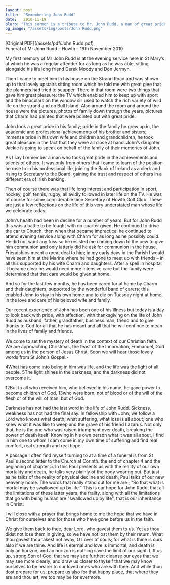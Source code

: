 ```yaml
---
layout: post
title:  "Remembering John Rudd"
date:   2010-11-19
blurb: "This sermon is a tribute to Mr. John Rudd, a man of great pride in his family and achievements. Despite his declining health, he fought bravely and continued to attend church services. He was a man of great interest in sports and held a significant position in his professional life. His life is celebrated with affection and thanksgiving."
og_image: "/assets/img/posts/John Rudd.png"
---
```

[Original PDF](/assets/pdf/John Rudd.pdf)    
Funeral of Mr John Rudd – Howth – 19th November 2010

My first memory of Mr John Rudd is at the evening service here in St Mary’s at which he was a regular attender for as long as he was able, sitting alongside his life long friend Derek Moody and Don Jermyn.

Then I came to meet him in his house on the Strand Road and was shown up to that lovely upstairs sitting room which he told me with great glee that the planners had tried to scupper. There in that room were two things that gave him great pleasure: the TV which enabled him to keep up with sport and the binoculars on the window sill used to watch the rich variety of wild life on the strand and on Bull Island. Also around the room and around the house were the pictures, photos of family down through the years, pictures that Charm had painted that were pointed out with great pride.

John took a great pride in his family; pride in the family he grew up in, the academic and professional achievements of his brother and sisters; immense pride in his own wife and children and grandchildren, he took great pleasure in the fact that they were all close at hand. John’s daughter Jackie is going to speak on behalf of the family of their memories of John.

As I say I remember a man who took great pride in the achievements and talents of others. It was only from others that I came to learn of the position he rose to in his professional life, joining the Bank of Ireland as a clerk and rising to Secretary to the Board, gaining the trust and respect of others in a different era of Irish banking.

Then of course there was that life long interest and participation in sport, hockey, golf, tennis, rugby, all avidly followed in later life on the TV. He was of course for some considerable time Secretary of Howth Golf Club. These are just a few reflections on the life of this very understated man whose life we celebrate today.

John’s health had been in decline for a number of years. But for John Rudd this was a battle to be fought with no quarter given. He continued to drive the car to Church, then when that became impractical he continued to attend evening service along with Charm for as long as he possibly could. He did not want any fuss so he resisted me coming down to the pew to give him communion and only latterly did he ask for communion in the house. Friendships meant a great deal to him; in my early days in the Parish I would have seen him at the Marine where he had gone to meet up with friends – in all this supported by his wife Charm and daughters. After a spell in hospital it became clear he would need more intensive care but the family were determined that that care would be given at home.

And so for the last few months, he has been cared for at home by Charm and their daughters, supported by the wonderful band of carers; this enabled John to stay in his own home and to die on Tuesday night at home, in the love and care of his beloved wife and family.

Our recent experience of John has been one of his illness but today is a day to look back with pride, with affection, with thanksgiving on the life of John Rudd as husband, father, grandfather, business man, friend and to give thanks to God for all that he has meant and all that he will continue to mean in the lives of family and friends.

We come to set the mystery of death in the context of our Christian faith. We are approaching Christmas, the feast of the Incarnation, Emmanuel, God among us in the person of Jesus Christ. Soon we will hear those lovely words from St John’s Gospel:-

4What has come into being in him was life, and the life was the light of all people. 5The light shines in the darkness, and the darkness did not overcome it.

12But to all who received him, who believed in his name, he gave power to become children of God, 13who were born, not of blood or of the will of the flesh or of the will of man, but of God.

Darkness has not had the last word in the life of John Rudd. Sickness, weakness has not had the final say. In fellowship with John, we follow a Lord who knows what death, what suffering, what loss is all about; one who knew what it was like to weep and the grave of his friend Lazarus. Not only that, he is the one who was raised triumphant over death, breaking the power of death itself. Knowing in his own person what it was all about, I find in him one to whom I cam come in my own time of suffering and find real comfort, real strength and real hope.

A passage I often find myself turning to at a time of a funeral is from St Paul's second letter to the Church at Corinth. the end of chapter 4 and the beginning of chapter 5. In this Paul presents us with the reality of our own mortality and death, he talks very plainly of the body wearing out. But just as he talks of the reality of physical decline and death, Paul talks of our new heavenly home. The words that really stand out for me are ; "So that what is mortal may be swallowed up by life." This is our hope for John Rudd, that all the limitations of these latter years, the frailty, along with all the limitations that go with being human are "swallowed up by life", that is our inheritance in Christ.

I will close with a prayer that brings home to me the hope that we have in Christ for ourselves and for those who have gone before us in the faith.

We give them back to thee, dear Lord, who gavest them to us. Yet as thou didst not lose them in giving, so we have not lost them by their return. What thou gavest thou takest not away, O Lover of souls; for what is thine is ours also if we are thine. And life is eternal and love is immortal, and death is only an horizon, and an horizon is nothing save the limit of our sight. Lift us up, strong Son of God, that we may see further; cleanse our eyes that we may see more clearly; and draw us closer to thyself that we may know ourselves to be nearer to our loved ones who are with thee. And while thou dost prepare for us, prepare us also for that happy place, that where they are and thou art, we too may be for evermore.
